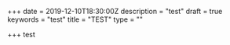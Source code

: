 +++
date = 2019-12-10T18:30:00Z
description = "test"
draft = true
keywords = "test"
title = "TEST"
type = ""

+++
test
